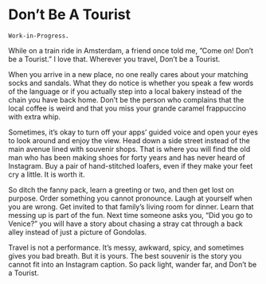 # Don’t Be A Tourist

`Work-in-Progress.`

While on a train ride in Amsterdam, a friend once told me, ”Come on! Don’t be a Tourist.” I love that. Wherever you travel, Don’t be a Tourist.

When you arrive in a new place, no one really cares about your matching socks and sandals. What they do notice is whether you speak a few words of the language or if you actually step into a local bakery instead of the chain you have back home. Don’t be the person who complains that the local coffee is weird and that you miss your grande caramel frappuccino with extra whip. 

Sometimes, it’s okay to turn off your apps’ guided voice and open your eyes to look around and enjoy the view. Head down a side street instead of the main avenue lined with souvenir shops. That is where you will find the old man who has been making shoes for forty years and has never heard of Instagram. Buy a pair of hand-stitched loafers, even if they make your feet cry a little. It is worth it.

So ditch the fanny pack, learn a greeting or two, and then get lost on purpose. Order something you cannot pronounce. Laugh at yourself when you are wrong. Get invited to that family’s living room for dinner. Learn that messing up is part of the fun. Next time someone asks you, “Did you go to Venice?” you will have a story about chasing a stray cat through a back alley instead of just a picture of Gondolas.

Travel is not a performance. It’s messy, awkward, spicy, and sometimes gives you bad breath. But it is yours. The best souvenir is the story you cannot fit into an Instagram caption. So pack light, wander far, and Don’t be a Tourist.